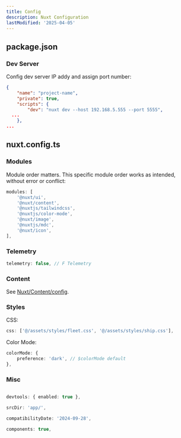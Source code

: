 ```yaml
---
title: Config
description: Nuxt Configuration
lastModified: '2025-04-05'
---
```


## package.json

### Dev Server

Config dev server IP addy and assign port number:

```json
{
    "name": "project-name",
    "private": true,
    "scripts": {
        "dev": "nuxt dev --host 192.168.5.555 --port 5555",
  ...
    },
...
```

## nuxt.config.ts

### Modules

Module order matters.  This specific module order works as intended, without error or conflict:

```ts
modules: [
    '@nuxt/ui',
    '@nuxt/content',
    '@nuxtjs/tailwindcss',
    '@nuxtjs/color-mode',
    '@nuxt/image',
    '@nuxtjs/mdc',
    '@nuxt/icon',
],
```

### Telemetry

```js
telemetry: false, // F Telemetry
```

### Content

See [Nuxt/Content/config](/content/1.frameworks/nuxt/content/config.md).

### Styles

CSS:

```ts
css: ['@/assets/styles/fleet.css', '@/assets/styles/ship.css'],
```

Color Mode:

```ts
colorMode: {
    preference: 'dark', // $colorMode default
},
```

### Misc

```ts

devtools: { enabled: true },

srcDir: 'app/',

compatibilityDate: '2024-09-28',

components: true,


```
